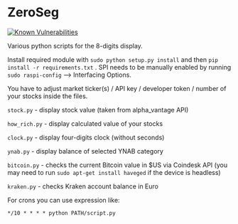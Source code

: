 # ZeroSeg

[![Known Vulnerabilities](https://snyk.io/test/github/JakubBialoskorski/ZeroSeg/badge.svg?targetFile=requirements.txt)](https://snyk.io/test/github/JakubBialoskorski/ZeroSeg?targetFile=requirements.txt)

Various python scripts for the 8-digits display. 

Install required module with ```sudo python setup.py install``` and then ```pip install -r requirements.txt``` . SPI needs to be manually enabled by running ```sudo raspi-config``` --> Interfacing Options.

You have to adjust market ticker(s) /  API key / developer token / number of your stocks inside the files.

```stock.py``` - display stock value (taken from alpha_vantage API)

```how_rich.py``` - display calculated value of your stocks

```clock.py``` - display four-digits clock (without seconds)

```ynab.py``` - display balance of selected YNAB category

```bitcoin.py``` - checks the current Bitcoin value in $US via Coindesk API (you may need to run `sudo apt-get install haveged` if the device is headless)

```kraken.py``` - checks Kraken account balance in Euro

For crons you can use expression like:

`*/10 * * * * python PATH/script.py`